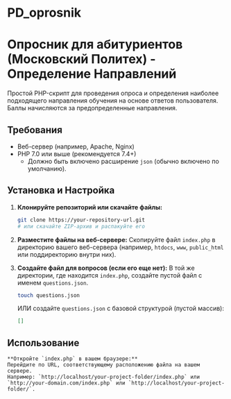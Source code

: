 # PD_oprosnik
# Опросник для абитуриентов (Московский Политех) - Определение Направлений

Простой PHP-скрипт для проведения опроса и определения наиболее подходящего направления обучения на основе ответов пользователя. Баллы начисляются за предопределенные направления.

## Требования

*   Веб-сервер (например, Apache, Nginx)
*   PHP 7.0 или выше (рекомендуется 7.4+)
    *   Должно быть включено расширение `json` (обычно включено по умолчанию).

## Установка и Настройка

1.  **Клонируйте репозиторий или скачайте файлы:**
    ```bash
    git clone https://your-repository-url.git
    # или скачайте ZIP-архив и распакуйте его
    ```

2.  **Разместите файлы на веб-сервере:**
    Скопируйте файл `index.php` в директорию вашего веб-сервера (например, `htdocs`, `www`, `public_html` или поддиректорию внутри них).

3.  **Создайте файл для вопросов (если его еще нет):**
    В той же директории, где находится `index.php`, создайте пустой файл с именем `questions.json`.
    ```bash
    touch questions.json
    ```
    ИЛИ создайте `questions.json` с базовой структурой (пустой массив):
    ```json
    []
    ```


## Использование

    **Откройте `index.php` в вашем браузере:**
    Перейдите по URL, соответствующему расположению файла на вашем сервере.
    Например: `http://localhost/your-project-folder/index.php` или `http://your-domain.com/index.php` или `http://localhost/your-project-folder/`.
